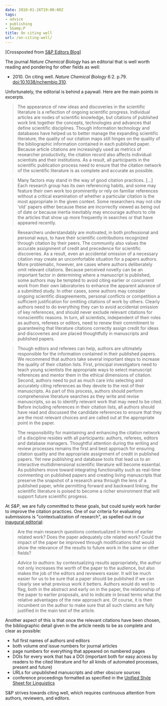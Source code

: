 ```yaml
---
date: 2010-01-26T19:00:00Z
tags:
- advice
- publishing
- S&amp;P
title: On citing well
url: /on-citing-well/
---
```


[Crossposted from [S&P Editors Blog](http://semantics-online.org/sp)]

The journal <em>Nature Chemical Biology</em> has an editorial that is well worth reading and pondering for other fields as well:

* 2010\. On citing well. <em>Nature Chemical Biology</em> 6:2. p.79. [doi:10.1038/nchembio.310](http://dx.doi.org/10.1038/nchembio.310).

Unfortunately, the editorial is behind a paywall. Here are the main points in excerpts.

> The appearance of new ideas and discoveries in the scientific literature is a reflection of ongoing scientific progress. Individual articles are nodes of scientific knowledge, but citations of published work link together the concepts, technologies and advances that define scientific disciplines. Though information technology and databases have helped us to better manage the expanding scientific literature, the quality of our citation maps still hinges on the quality of the bibliographic information contained in each published paper. Because article citations are increasingly used as metrics of researcher productivity, the citation record also affects individual scientists and their institutions. As a result, all participants in the scientific publication process need to ensure that the citation network of the scientific literature is as complete and accurate as possible.

> Many factors may stand in the way of good citation practices. [...] Each research group has its own referencing habits, and some may feature their own work too prominently or rely on familiar references without a critical examination of whether a particular citation is the most appropriate in the given context. Some researchers may not cite 'old' papers either because these are incorrectly viewed as being out of date or because inertia inevitably may encourage authors to cite the articles that show up more frequently in searches or that have appeared recently.

> Researchers understandably are motivated, in both professional and personal ways, to have their scientific contributions recognized through citation by their peers. The community also values the accurate assignment of credit and precedence for scientific discoveries. As a result, even an accidental omission of a necessary citation may create an uncomfortable situation for a papers authors. More problematic, however, are cases where authors deliberately omit relevant citations. Because perceived novelty can be an important factor in determining where a manuscript is published, some authors may be tempted to avoid citing earlier or concurrent work from their own laboratories to enhance the apparent advance of a submitted study. In other cases, some authors may consider ongoing scientific disagreements, personal conflicts or competition a sufficient justification for omitting citations of work by others. Clearly authors need to do everything they can to avoid accidental omission of key references, and should never exclude relevant citations for nonscientific reasons. In turn, all scientists, independent of their roles as authors, referees or editors, need to renew their commitment to guaranteeing that literature citations correctly assign credit for ideas and discoveries and are placed thoughtfully in manuscripts and published papers.

> Though editors and referees can help, authors are ultimately responsible for the information contained in their published papers. We recommend that authors take several important steps to increase the quality of their citation lists. First, principal investigators need to teach young scientists the appropriate ways to select manuscript references and mentor them in the ethical dimensions of citation. Second, authors need to put as much care into selecting and accurately citing references as they devote to the rest of their manuscripts. As part
of this process, authors should perform comprehensive literature searches as they write and revise manuscripts, so as to identify relevant work that may need to be cited. Before including references in their citation lists, all authors should have read and discussed the candidate references
to ensure that they are the most relevant choices and are called out at the appropriate point in the paper. 

> The responsibility for maintaining and enhancing the citation network of a discipline resides with all participants: authors, referees, editors and database managers. Thoughtful attention during the writing and review processes remains the first and best approach for ensuring citation quality and the appropriate assignment of credit in published papers. Yet new publishing and database tools that lead us to an interactive multidimensional scientific literature will become essential. As publishers move toward integrating functionality such as real-time commenting on published papers and creating living manuscripts that preserve the snapshot of a research area through the lens of a published paper, while permitting forward and backward linking, the scientific literature is poised to become a richer environment that will support future scientific progress.

At <em>S&P</em>, we are fully committed to these goals, but could surely work harder to improve the citation practices. One of our criteria for evaluating submissions is "contextualization of research", as spelled out in our [inaugural editorial](http://dx.doi.org/10.3765/sp.0.1):

> Are the main research questions contextualized in terms of earlier related work? Does the paper adequately cite related work? Could the impact of the paper be improved through modifications that would show the relevance of the results to future work in the same or other fields?

> <em>Advice to authors</em>: by contextualizing results appropriately, the author not only increases the worth of the paper to the audience, but also makes the job of the editors and reviewers easier. It will be much easier for us to be sure that a paper should be published if we can clearly see what previous work it betters. Authors would do well to flag, both in the abstract and early on in the paper, the relationship of the paper to earlier proposals, and to indicate in broad terms what the relative advantages of the new approach are. Of course, it is then incumbent on the author to make sure that all such claims are fully justified in the main text of the article.

Another aspect of this is that once the relevant citations have been chosen, the bibliographic detail given in the article needs to be as complete and clear as possible:

* full first names of authors and editors
* both volume *and* issue numbers for journal articles
* page numbers for everything that appeared on numbered pages
* DOIs for every work that has a DOI (important both for easy access by readers to the cited literature and for all kinds of automated processes, present and future)
* URLs for unpublished manuscripts and other obscure sources
* conference proceedings formatted as specified in the [Unified Style Sheet for Linguistics](http://linguistlist.org/pubs/tocs/JournalUnifiedStyleSheet2007.pdf)

S&P strives towards citing well, which requires continuous attention from authors, reviewers, and editors.



